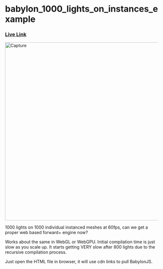 # babylon_1000_lights_on_instances_example

### [Live Link](https://babylon-1000-lights.netlify.app/)

<img width="587" alt="Capture" src="https://github.com/joshbrew/babylon_1000_lights_on_instances_example/assets/18196383/bbcc31ab-297b-4c8d-a5a4-a2440338ba90">

1000 lights on 1000 individual instanced meshes at 60fps, can we get a proper web based forward+ engine now? 

Works about the same in WebGL or WebGPU. Initial compilation time is just slow as you scale up. It starts getting VERY slow after 800 lights due to the recursive compilation process.

Just open the HTML file in browser, it will use cdn links to pull BabylonJS. 
